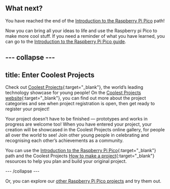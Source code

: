 ## What next?

You have reached the end of the [Introduction to the Raspberry Pi Pico](https://projects.raspberrypi.org/en/pathways/pico-intro) path!

Now you can bring all your ideas to life and use the Raspberry pi Pico to make more cool stuff. If you need a reminder of what you have learned, you can go to the [Introduction to the Raspberry Pi Pico guide](https://projects.raspberrypi.org/en/projects/introduction-to-the-pico).

--- collapse ---
---
title: Enter Coolest Projects
---

Check out [Coolest Projects](https://coolestprojects.org/){:target="_blank"}, the world’s leading technology showcase for young people! On the [Coolest Projects website](https://coolestprojects.org/){:target="_blank"}, you can find out more about the project categories and see when project registration is open, then get ready to register your project! 

Your project doesn't have to be finished — prototypes and works in progress are welcome too! When you have entered your project, your creation will be showcased in the Coolest Projects online gallery, for people all over the world to see! Join other young people in celebrating and recognising each other’s achievements as a community.

You can use the [Introduction to the Raspberry Pi Pico](https://projects.raspberrypi.org/en/pathways/pico-intro){:target="_blank"} path and the Coolest Projects [How to make a project](https://coolestprojects.org/2020/03/31/how-to-make-a-project-workbook-and-additional-resources/){:target="_blank"} resources to help you plan and build your original project.

--- /collapse ---

Or, you can explore our [other Raspberry Pi Pico projects](https://projects.raspberrypi.org/en/projects?hardware%5B%5D=pico) and try them out.
